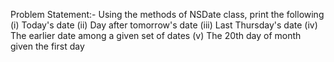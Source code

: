 Problem Statement:-
Using the methods of NSDate class, print the following
(i)   Today's date
(ii)  Day after tomorrow's date
(iii) Last Thursday's date
(iv)  The earlier date among a given set of dates
(v)   The 20th day of month given the first day
